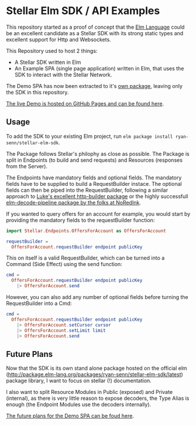 # Stellar Elm SDK / API Examples

This repository started as a proof of concept that the [Elm Language](http://elm-lang.org) could be an excellent candidate as a Stellar SDK with its strong static types and excellent support for Http and Websockets.

This Repository used to host 2 things:
- A Stellar SDK written in Elm
- An Example SPA (single page application) written in Elm, that uses the SDK to interact with the Stellar Network.

The Demo SPA has now been extracted to it's [own package](https://github.com/ryan-senn/stellar-elm-demo), leaving only the SDK in this repository.

[The live Demo is hosted on GitHub Pages and can be found here](https://ryan-senn.github.io/stellar-elm-demo/).

## Usage

To add the SDK to your existing Elm project, run `elm package install ryan-senn/stellar-elm-sdk`.

The Package follows Stellar's philophy as close as possible. The Package is split in Endpoints (to build and send requests) and Resources (responses from the Server).

The Endpoints have mandatory fields and optional fields. The mandatory fields have to be supplied to build a RequestBuilder instace. The optional fields can then be piped into the RequestBuilder, following a similar approach to [Luke's excellent http-builder package](https://github.com/lukewestby/elm-http-builder) or the highly successfull [elm-decode-pipeline package by the folks at NoRedInk](https://github.com/NoRedInk/elm-decode-pipeline).

If you wanted to query offers for an account for example, you would start by providing the mandatory fields to the requestBuilder function:

```elm
import Stellar.Endpoints.OffersForAccount as OffersForAccount

requestBuilder =
  OffersForAccount.requestBuilder endpoint publicKey
```

This on itself is a valid RequestBuilder, which can be turned into a Command (Side Effect) using the send function:

```elm
cmd =
  OffersForAccount.requestBuilder endpoint publicKey
    |> OffersForAccount.send
```

However, you can also add any number of optional fields before turning the RequestBuilder into a Cmd:

```elm
cmd =
  OffersForAccount.requestBuilder endpoint publicKey
    |> OffersForAccount.setCursor cursor
    |> OffersForAccount.setLimit limit
    |> OffersForAccount.send
```   

## Future Plans

Now that the SDK is its own stand alone package hosted on the official elm (http://package.elm-lang.org/packages/ryan-senn/stellar-elm-sdk/latest) package library, I want to focus on stellar (!) documentation.

I also want to split Resource Modules in Public (exposed) and Private (internal), as there is very little reason to expose decoders, the Type Alias is enough (the Endpoint Modules use the decoders internally).

[The future plans for the Demo SPA can be foud here](https://github.com/ryan-senn/stellar-elm-demo).
